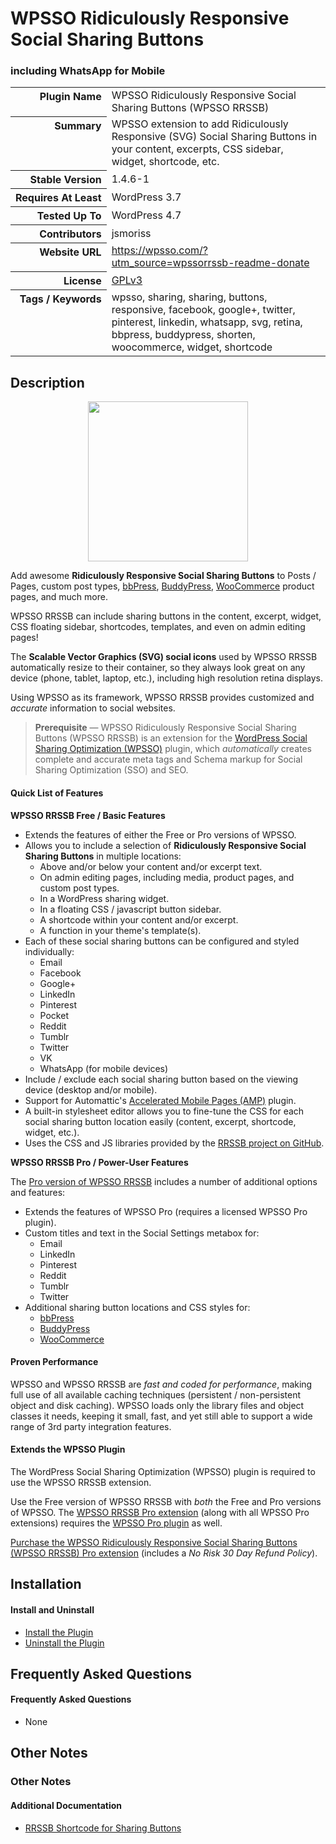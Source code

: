 <h1>WPSSO Ridiculously Responsive Social Sharing Buttons</h1><h3>including WhatsApp for Mobile</h3>

<table>
<tr><th align="right" valign="top" nowrap>Plugin Name</th><td>WPSSO Ridiculously Responsive Social Sharing Buttons (WPSSO RRSSB)</td></tr>
<tr><th align="right" valign="top" nowrap>Summary</th><td>WPSSO extension to add Ridiculously Responsive (SVG) Social Sharing Buttons in your content, excerpts, CSS sidebar, widget, shortcode, etc.</td></tr>
<tr><th align="right" valign="top" nowrap>Stable Version</th><td>1.4.6-1</td></tr>
<tr><th align="right" valign="top" nowrap>Requires At Least</th><td>WordPress 3.7</td></tr>
<tr><th align="right" valign="top" nowrap>Tested Up To</th><td>WordPress 4.7</td></tr>
<tr><th align="right" valign="top" nowrap>Contributors</th><td>jsmoriss</td></tr>
<tr><th align="right" valign="top" nowrap>Website URL</th><td><a href="https://wpsso.com/?utm_source=wpssorrssb-readme-donate">https://wpsso.com/?utm_source=wpssorrssb-readme-donate</a></td></tr>
<tr><th align="right" valign="top" nowrap>License</th><td><a href="https://www.gnu.org/licenses/gpl.txt">GPLv3</a></td></tr>
<tr><th align="right" valign="top" nowrap>Tags / Keywords</th><td>wpsso, sharing, sharing, buttons, responsive, facebook, google+, twitter, pinterest, linkedin, whatsapp, svg, retina, bbpress, buddypress, shorten, woocommerce, widget, shortcode</td></tr>
</table>

<h2>Description</h2>

<p align="center"><img src="https://surniaulula.github.io/wpsso-rrssb/assets/icon-256x256.png" width="256" height="256" /></p><p>Add awesome <strong>Ridiculously Responsive Social Sharing Buttons</strong> to Posts / Pages, custom post types, <a href="https://wordpress.org/plugins/bbpress/">bbPress</a>, <a href="https://wordpress.org/plugins/buddypress/">BuddyPress</a>, <a href="https://wordpress.org/plugins/woocommerce/">WooCommerce</a> product pages, and much more.</p>

<p>WPSSO RRSSB can include sharing buttons in the content, excerpt, widget, CSS floating sidebar, shortcodes, templates, and even on admin editing pages!</p>

<p>The <strong>Scalable Vector Graphics (SVG) social icons</strong> used by WPSSO RRSSB automatically resize to their container, so they always look great on any device (phone, tablet, laptop, etc.), including high resolution retina displays.</p>

<p>Using WPSSO as its framework, WPSSO RRSSB provides customized and <em>accurate</em> information to social websites.</p>

<blockquote>
<p><strong>Prerequisite</strong> &mdash; WPSSO Ridiculously Responsive Social Sharing Buttons (WPSSO RRSSB) is an extension for the <a href="https://wordpress.org/plugins/wpsso/">WordPress Social Sharing Optimization (WPSSO)</a> plugin, which <em>automatically</em> creates complete and accurate meta tags and Schema markup for Social Sharing Optimization (SSO) and SEO.</p>
</blockquote>

<h4>Quick List of Features</h4>

<p><strong>WPSSO RRSSB Free / Basic Features</strong></p>

<ul>
<li>Extends the features of either the Free or Pro versions of WPSSO.</li>
<li>Allows you to include a selection of <strong>Ridiculously Responsive Social Sharing Buttons</strong> in multiple locations:

<ul>
<li>Above and/or below your content and/or excerpt text.</li>
<li>On admin editing pages, including media, product pages, and custom post types.</li>
<li>In a WordPress sharing widget.</li>
<li>In a floating CSS / javascript button sidebar.</li>
<li>A shortcode within your content and/or excerpt.</li>
<li>A function in your theme's template(s).</li>
</ul></li>
<li>Each of these social sharing buttons can be configured and styled individually:

<ul>
<li>Email</li>
<li>Facebook</li>
<li>Google+</li>
<li>LinkedIn</li>
<li>Pinterest</li>
<li>Pocket</li>
<li>Reddit</li>
<li>Tumblr</li>
<li>Twitter</li>
<li>VK</li>
<li>WhatsApp (for mobile devices)</li>
</ul></li>
<li>Include / exclude each social sharing button based on the viewing device (desktop and/or mobile).</li>
<li>Support for Automattic's <a href="https://wordpress.org/plugins/amp/">Accelerated Mobile Pages (AMP)</a> plugin.</li>
<li>A built-in stylesheet editor allows you to fine-tune the CSS for each social sharing button location easily (content, excerpt, shortcode, widget, etc.).</li>
<li>Uses the CSS and JS libraries provided by the <a href="https://github.com/kni-labs/rrssb">RRSSB project on GitHub</a>.</li>
</ul>

<p><strong>WPSSO RRSSB Pro / Power-User Features</strong></p>

<p>The <a href="https://wpsso.com/extend/plugins/wpsso-rrssb/">Pro version of WPSSO RRSSB</a> includes a number of additional options and features:</p>

<ul>
<li>Extends the features of WPSSO Pro (requires a licensed WPSSO Pro plugin).</li>
<li>Custom titles and text in the Social Settings metabox for:

<ul>
<li>Email</li>
<li>LinkedIn</li>
<li>Pinterest</li>
<li>Reddit</li>
<li>Tumblr</li>
<li>Twitter</li>
</ul></li>
<li>Additional sharing button locations and CSS styles for:

<ul>
<li><a href="https://wordpress.org/plugins/bbpress/">bbPress</a></li>
<li><a href="https://wordpress.org/plugins/buddypress/">BuddyPress</a></li>
<li><a href="https://wordpress.org/plugins/woocommerce/">WooCommerce</a></li>
</ul></li>
</ul>

<h4>Proven Performance</h4>

<p>WPSSO and WPSSO RRSSB are <em>fast and coded for performance</em>, making full use of all available caching techniques (persistent / non-persistent object and disk caching). WPSSO loads only the library files and object classes it needs, keeping it small, fast, and yet still able to support a wide range of 3rd party integration features.</p>

<h4>Extends the WPSSO Plugin</h4>

<p>The WordPress Social Sharing Optimization (WPSSO) plugin is required to use the WPSSO RRSSB extension.</p>

<p>Use the Free version of WPSSO RRSSB with <em>both</em> the Free and Pro versions of WPSSO. The <a href="https://wpsso.com/extend/plugins/wpsso-rrssb/?utm_source=wpssorrssb-readme-extends">WPSSO RRSSB Pro extension</a> (along with all WPSSO Pro extensions) requires the <a href="https://wpsso.com/extend/plugins/wpsso/?utm_source=wpssorrssb-readme-extends">WPSSO Pro plugin</a> as well.</p>

<p><a href="https://wpsso.com/extend/plugins/wpsso-rrssb/?utm_source=wpssorrssb-readme-purchase">Purchase the WPSSO Ridiculously Responsive Social Sharing Buttons (WPSSO RRSSB) Pro extension</a> (includes a <em>No Risk 30 Day Refund Policy</em>).</p>


<h2>Installation</h2>

<h4>Install and Uninstall</h4>

<ul>
<li><a href="https://wpsso.com/codex/plugins/wpsso-rrssb/installation/install-the-plugin/">Install the Plugin</a></li>
<li><a href="https://wpsso.com/codex/plugins/wpsso-rrssb/installation/uninstall-the-plugin/">Uninstall the Plugin</a></li>
</ul>


<h2>Frequently Asked Questions</h2>

<h4>Frequently Asked Questions</h4>

<ul>
<li>None</li>
</ul>


<h2>Other Notes</h2>

<h3>Other Notes</h3>
<h4>Additional Documentation</h4>

<ul>
<li><a href="https://wpsso.com/codex/plugins/wpsso-rrssb/notes/rrssb-shortcode/">RRSSB Shortcode for Sharing Buttons</a></li>
</ul>

